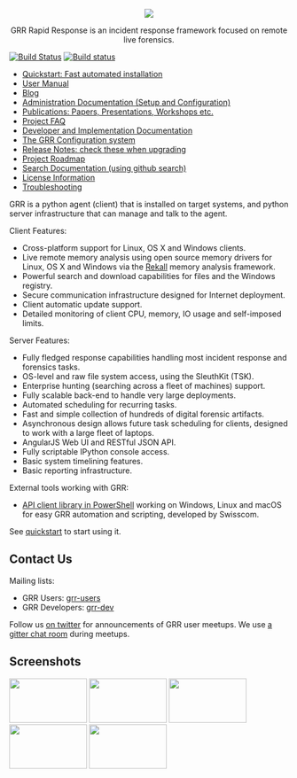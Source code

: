 <p align="center">
<img src="https://raw.githubusercontent.com/google/grr/gh-pages/img/grr_logo_real_sm.png" />

<p align="center">
GRR Rapid Response is an incident response framework focused on remote live forensics.

[![Build Status](https://travis-ci.org/google/grr.svg?branch=master)](https://travis-ci.org/google/grr)
[![Build status](https://ci.appveyor.com/api/projects/status/o30jv69p5muc12r5?svg=true)](https://ci.appveyor.com/project/destijl/grr)

 * [Quickstart: Fast automated installation](https://github.com/google/grr-doc/blob/master/quickstart.adoc)
 * [User Manual](https://github.com/google/grr-doc/blob/master/user_manual.adoc)
 * [Blog](http://grr-response.blogspot.com/)
 * [Administration Documentation (Setup and Configuration)](https://github.com/google/grr-doc/blob/master/admin.adoc)
 * [Publications: Papers, Presentations, Workshops etc.](https://github.com/google/grr-doc/blob/master/publications.adoc)
 * [Project FAQ](https://github.com/google/grr-doc/blob/master/faq.adoc)
 * [Developer and Implementation Documentation](https://github.com/google/grr-doc/blob/master/implementation.adoc)
 * [The GRR Configuration system](https://github.com/google/grr-doc/blob/master/configuration.adoc)
 * [Release Notes: check these when upgrading](https://github.com/google/grr-doc/blob/master/releasenotes.adoc)
 * [Project Roadmap](https://github.com/google/grr-doc/blob/master/roadmap.adoc)
 * [Search Documentation (using github search)](https://github.com/google/grr-doc)
 * [License Information](https://github.com/google/grr-doc/blob/master/licenses.adoc)
 * [Troubleshooting](https://github.com/google/grr-doc/blob/master/troubleshooting.adoc)

GRR is a python agent (client) that is installed on target systems, and
python server infrastructure that can manage and talk to the agent.<br>

Client Features:

 * Cross-platform support for Linux, OS X and Windows clients.
 * Live remote memory analysis using open source memory drivers for Linux, OS X and Windows via the [Rekall](http://www.rekall-forensic.com/) memory analysis framework.
 * Powerful search and download capabilities for files and the Windows registry.
 * Secure communication infrastructure designed for Internet deployment.
 * Client automatic update support.
 * Detailed monitoring of client CPU, memory, IO usage and self-imposed
   limits.

Server Features:

 * Fully fledged response capabilities handling most incident response and
   forensics tasks.
 * OS-level and raw file system access, using the SleuthKit (TSK).
 * Enterprise hunting (searching across a fleet of machines) support.
 * Fully scalable back-end to handle very large deployments.
 * Automated scheduling for recurring tasks.
 * Fast and simple collection of hundreds of digital forensic artifacts.
 * Asynchronous design allows future task scheduling for clients, designed to
   work with a large fleet of laptops.
 * AngularJS Web UI and RESTful JSON API.
 * Fully scriptable IPython console access.
 * Basic system timelining features.
 * Basic reporting infrastructure.

External tools working with GRR:
 * [API client library in PowerShell](https://github.com/swisscom/PowerGRR) working on Windows, Linux and macOS for easy GRR automation and scripting, developed by Swisscom.

See [quickstart](https://github.com/google/grr-doc/blob/master/quickstart.adoc) to start using it.


Contact Us
----------

Mailing lists:
 * GRR Users: [grr-users](https://groups.google.com/forum/#!forum/grr-users)
 * GRR Developers: [grr-dev](https://groups.google.com/forum/#!forum/grr-dev)

Follow us [on twitter](https://twitter.com/grrresponse) for announcements of GRR user meetups. We use [a gitter chat room](https://gitter.im/google/grr) during meetups.

Screenshots
-----------
[<img src="https://github.com/google/grr/blob/gh-pages/screenshots/Screenshot from 2013-11-18 18-36-13.png" width="140" height="80" />](https://github.com/google/grr/blob/gh-pages/screenshots/Screenshot%20from%202013-11-18%2018-36-13.png)
[<img src="https://github.com/google/grr/blob/gh-pages/screenshots/Screenshot from 2013-11-18 18-36-46.png" width="140" height="80" />](https://github.com/google/grr/blob/gh-pages/screenshots/Screenshot%20from%202013-11-18%2018-36-46.png)
[<img src="https://github.com/google/grr/blob/gh-pages/screenshots/Screenshot from 2013-11-18 18-37-37.png" width="140" height="80" />](https://github.com/google/grr/blob/gh-pages/screenshots/Screenshot%20from%202013-11-18%2018-37-37.png)
[<img src="https://github.com/google/grr/blob/gh-pages/screenshots/Screenshot from 2013-11-18 18-40-49.png" width="140" height="80" />](https://github.com/google/grr/blob/gh-pages/screenshots/Screenshot%20from%202013-11-18%2018-40-49.png)
[<img src="https://github.com/google/grr/blob/gh-pages/screenshots/Screenshot from 2013-11-18 18-41-45.png" width="140" height="80" />](https://github.com/google/grr/blob/gh-pages/screenshots/Screenshot%20from%202013-11-18%2018-41-45.png)
